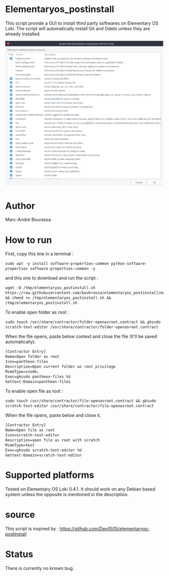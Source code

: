 # Elementaryos_postinstall

This script provide a GUI to install third party softwares on Elementary OS Loki.
The script will automatically install Git and Gdebi unless they are already installed.

![Screenshot](elementaryOS_zenity.png)

# Author

Marc-André Bourassa

# How to run
First, copy this line in a terminal :
```
sudo apt -y install software-properties-common python-software-properties software-properties-common -y

```
and this one to download and run the script :
```
wget -O /tmp/elementaryos_postinstall.sh https://raw.githubusercontent.com/bouhrassa/elementaryos_postinstall/master/elementaryos_postinstall.sh && chmod +x /tmp/elementaryos_postinstall.sh && /tmp/elementaryos_postinstall.sh

```
To enable open folder as root : 
```
sudo touch /usr/share/contractor/folder-openasroot.contract && gksudo scratch-text-editor /usr/share/contractor/folder-openasroot.contract
```
When the file opens, paste below context and close the file (It’ll be saved automatically).
```
[Contractor Entry]
Name=Open folder as root
Icon=pantheon-files
Description=Open current folder as root privilege
MimeType=inode;
Exec=gksudo pantheon-files %U
Gettext-Domain=pantheon-files
```

To enable open file as root : 
```
sudo touch /usr/share/contractor/file-openasroot.contract && gksudo scratch-text-editor /usr/share/contractor/file-openasroot.contract
```
When the file opens, paste below and close it.
```
[Contractor Entry]
Name=Open file as root
Icon=scratch-text-editor
Description=open file as root with scratch
MimeType=text
Exec=gksudo scratch-text-editor %U
Gettext-Domain=scratch-text-editor
```

# Supported platforms
Tested on Elementary OS Loki 0.4.1. It should work on any Debian based system unless the opposite is mentioned in the description.

# source	
This script is inspired by :
https://github.com/Devil505/elementaryos-postinstall

# Status
There is currently no known bug.